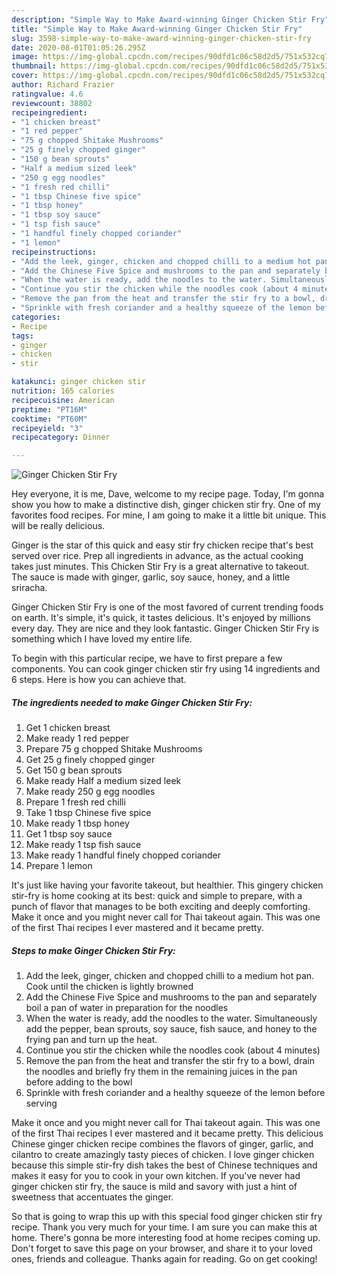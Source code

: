 ```yaml
---
description: "Simple Way to Make Award-winning Ginger Chicken Stir Fry"
title: "Simple Way to Make Award-winning Ginger Chicken Stir Fry"
slug: 3598-simple-way-to-make-award-winning-ginger-chicken-stir-fry
date: 2020-08-01T01:05:26.295Z
image: https://img-global.cpcdn.com/recipes/90dfd1c06c58d2d5/751x532cq70/ginger-chicken-stir-fry-recipe-main-photo.jpg
thumbnail: https://img-global.cpcdn.com/recipes/90dfd1c06c58d2d5/751x532cq70/ginger-chicken-stir-fry-recipe-main-photo.jpg
cover: https://img-global.cpcdn.com/recipes/90dfd1c06c58d2d5/751x532cq70/ginger-chicken-stir-fry-recipe-main-photo.jpg
author: Richard Frazier
ratingvalue: 4.6
reviewcount: 38802
recipeingredient:
- "1 chicken breast"
- "1 red pepper"
- "75 g chopped Shitake Mushrooms"
- "25 g finely chopped ginger"
- "150 g bean sprouts"
- "Half a medium sized leek"
- "250 g egg noodles"
- "1 fresh red chilli"
- "1 tbsp Chinese five spice"
- "1 tbsp honey"
- "1 tbsp soy sauce"
- "1 tsp fish sauce"
- "1 handful finely chopped coriander"
- "1 lemon"
recipeinstructions:
- "Add the leek, ginger, chicken and chopped chilli to a medium hot pan. Cook until the chicken is lightly browned"
- "Add the Chinese Five Spice and mushrooms to the pan and separately boil a pan of water in preparation for the noodles"
- "When the water is ready, add the noodles to the water. Simultaneously add the pepper, bean sprouts, soy sauce, fish sauce, and honey to the frying pan and turn up the heat."
- "Continue you stir the chicken while the noodles cook (about 4 minutes)"
- "Remove the pan from the heat and transfer the stir fry to a bowl, drain the noodles and briefly fry them in the remaining juices in the pan before adding to the bowl"
- "Sprinkle with fresh coriander and a healthy squeeze of the lemon before serving"
categories:
- Recipe
tags:
- ginger
- chicken
- stir

katakunci: ginger chicken stir 
nutrition: 165 calories
recipecuisine: American
preptime: "PT16M"
cooktime: "PT60M"
recipeyield: "3"
recipecategory: Dinner

---
```



![Ginger Chicken Stir Fry](https://img-global.cpcdn.com/recipes/90dfd1c06c58d2d5/751x532cq70/ginger-chicken-stir-fry-recipe-main-photo.jpg)

Hey everyone, it is me, Dave, welcome to my recipe page. Today, I'm gonna show you how to make a distinctive dish, ginger chicken stir fry. One of my favorites food recipes. For mine, I am going to make it a little bit unique. This will be really delicious.

Ginger is the star of this quick and easy stir fry chicken recipe that&#39;s best served over rice. Prep all ingredients in advance, as the actual cooking takes just minutes. This Chicken Stir Fry is a great alternative to takeout. The sauce is made with ginger, garlic, soy sauce, honey, and a little sriracha.

Ginger Chicken Stir Fry is one of the most favored of current trending foods on earth. It's simple, it's quick, it tastes delicious. It's enjoyed by millions every day. They are nice and they look fantastic. Ginger Chicken Stir Fry is something which I have loved my entire life.


To begin with this particular recipe, we have to first prepare a few components. You can cook ginger chicken stir fry using 14 ingredients and 6 steps. Here is how you can achieve that.

<!--inarticleads1-->

##### The ingredients needed to make Ginger Chicken Stir Fry:

1. Get 1 chicken breast
1. Make ready 1 red pepper
1. Prepare 75 g chopped Shitake Mushrooms
1. Get 25 g finely chopped ginger
1. Get 150 g bean sprouts
1. Make ready Half a medium sized leek
1. Make ready 250 g egg noodles
1. Prepare 1 fresh red chilli
1. Take 1 tbsp Chinese five spice
1. Make ready 1 tbsp honey
1. Get 1 tbsp soy sauce
1. Make ready 1 tsp fish sauce
1. Make ready 1 handful finely chopped coriander
1. Prepare 1 lemon


It&#39;s just like having your favorite takeout, but healthier. This gingery chicken stir-fry is home cooking at its best: quick and simple to prepare, with a punch of flavor that manages to be both exciting and deeply comforting. Make it once and you might never call for Thai takeout again. This was one of the first Thai recipes I ever mastered and it became pretty. 

<!--inarticleads2-->

##### Steps to make Ginger Chicken Stir Fry:

1. Add the leek, ginger, chicken and chopped chilli to a medium hot pan. Cook until the chicken is lightly browned
1. Add the Chinese Five Spice and mushrooms to the pan and separately boil a pan of water in preparation for the noodles
1. When the water is ready, add the noodles to the water. Simultaneously add the pepper, bean sprouts, soy sauce, fish sauce, and honey to the frying pan and turn up the heat.
1. Continue you stir the chicken while the noodles cook (about 4 minutes)
1. Remove the pan from the heat and transfer the stir fry to a bowl, drain the noodles and briefly fry them in the remaining juices in the pan before adding to the bowl
1. Sprinkle with fresh coriander and a healthy squeeze of the lemon before serving


Make it once and you might never call for Thai takeout again. This was one of the first Thai recipes I ever mastered and it became pretty. This delicious Chinese ginger chicken recipe combines the flavors of ginger, garlic, and cilantro to create amazingly tasty pieces of chicken. I love ginger chicken because this simple stir-fry dish takes the best of Chinese techniques and makes it easy for you to cook in your own kitchen. If you&#39;ve never had ginger chicken stir fry, the sauce is mild and savory with just a hint of sweetness that accentuates the ginger. 

So that is going to wrap this up with this special food ginger chicken stir fry recipe. Thank you very much for your time. I am sure you can make this at home. There's gonna be more interesting food at home recipes coming up. Don't forget to save this page on your browser, and share it to your loved ones, friends and colleague. Thanks again for reading. Go on get cooking!
